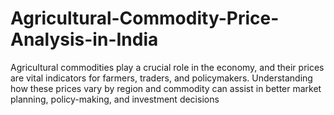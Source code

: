 # Agricultural-Commodity-Price-Analysis-in-India
Agricultural commodities play a crucial role in the economy, and their prices are vital indicators for farmers, traders, and policymakers. Understanding how these prices vary by region and commodity can assist in better market planning, policy-making, and investment decisions
